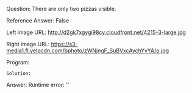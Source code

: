 Question: There are only two pizzas visible.

Reference Answer: False

Left image URL: http://d2gk7xgygi98cy.cloudfront.net/4215-3-large.jpg

Right image URL: https://s3-media1.fl.yelpcdn.com/bphoto/zWNjngF_SuBVxcAvchYvYA/o.jpg

Program:

```
Solution:
```
Answer: Runtime error: ''

